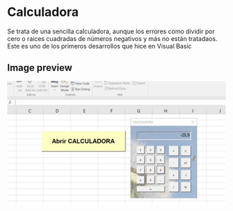 # Calculadora
Se trata de una sencilla calculadora, aunque los errores como dividir por cero o raices cuadradas de números negativos y más no están tratadaos.  
Este es uno de los primeros desarrollos que hice en Visual Basic

## Image preview
![Preview](https://raw.githubusercontent.com/isromar/Excel/main/calculadora/preview.jpg)


